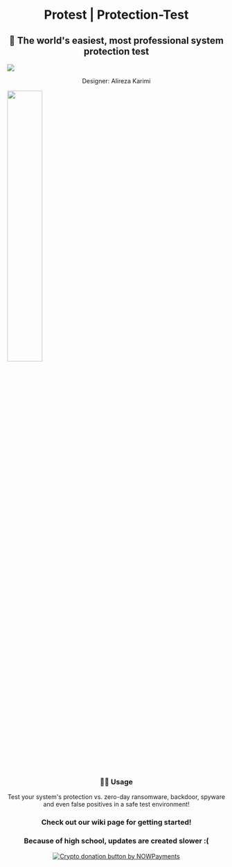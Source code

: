 <h1 align="center">Protest | Protection-Test</h1>
<h2 align="center">🔐 The world's easiest, most professional system protection test</h2>
<img align="center" src="https://ccortex.ir/storage/2022/08/cco-protest-2-1536x384.png">
<p align="center">Designer: Alireza Karimi</p>
<img align="center" src="https://user-images.githubusercontent.com/81220038/201389799-044b7528-b066-4220-9b09-8dcd8e039bbe.png" height=40% with=40%>
<h3 align="center">👨‍💻 Usage</h3>
<p align="center">Test your system's protection vs. zero-day ransomware, backdoor, spyware and even false positives in a safe test environment!</p>
<h3 align="center">Check out our wiki page for getting started!</h3>
<h3 align="center">Because of high school, updates are created slower :(</h3>
<div align="center" style="text-align: center; display: block; margin: 0 auto;">
    <a href="https://nowpayments.io/donation?api_key=JF7ZKA8-2TXMFHC-QD5AFX7-27D25VM" target="_blank">
     <img src="https://nowpayments.io/images/embeds/donation-button-white.svg" alt="Crypto donation button by NOWPayments">
    </a>
</div>
